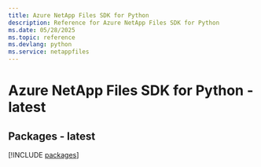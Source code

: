 ```yaml
---
title: Azure NetApp Files SDK for Python
description: Reference for Azure NetApp Files SDK for Python
ms.date: 05/28/2025
ms.topic: reference
ms.devlang: python
ms.service: netappfiles
---
```

# Azure NetApp Files SDK for Python - latest
## Packages - latest
[!INCLUDE [packages](netapp-files-index.md)]